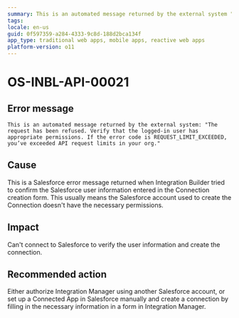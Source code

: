 ```yaml
---
summary: This is an automated message returned by the external system "The request has been refused. Verify that the logged-in user has appropriate permissions. If the error code is REQUEST_LIMIT_EXCEEDED, you’ve exceeded API request limits in your org.
tags:
locale: en-us
guid: 0f597359-a284-4333-9c8d-188d2bca134f
app_type: traditional web apps, mobile apps, reactive web apps
platform-version: o11
---
```


# OS-INBL-API-00021

## Error message

`This is an automated message returned by the external system: "The request has been refused. Verify that the logged-in user has appropriate permissions. If the error code is REQUEST_LIMIT_EXCEEDED, you’ve exceeded API request limits in your org."`

## Cause

This is a Salesforce error message returned when Integration Builder tried to confirm the Salesforce user information entered in the Connection creation form.
This usually means the Salesforce account used to create the Connection doesn't have the necessary permissions.

## Impact

Can't connect to Salesforce to verify the user information and create the connection.

## Recommended action

Either authorize Integration Manager using another Salesforce account, or set up a Connected App in Salesforce manually and create a connection by filling in the necessary information in a form in Integration Manager.
